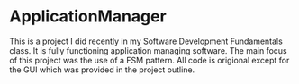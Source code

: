 # ApplicationManager

This is a project I did recently in my Software Development Fundamentals class. It is fully functioning application managing software. The main focus of this project was the use of a FSM pattern. All code is origional except for the GUI which was provided in the project outline.
